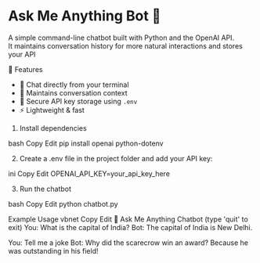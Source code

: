 # Ask Me Anything Bot 🤖

A simple command-line chatbot built with Python and the OpenAI API.  
It maintains conversation history for more natural interactions and stores your API


🚀 Features
- 💬 Chat directly from your terminal  
- 🧠 Maintains conversation context  
- 🔑 Secure API key storage using `.env`  
- ⚡ Lightweight & fast  


1. Install dependencies

bash
Copy
Edit
pip install openai python-dotenv


2. Create a .env file in the project folder and add your API key:

ini
Copy
Edit
OPENAI_API_KEY=your_api_key_here


3. Run the chatbot

bash
Copy
Edit
python chatbot.py



Example Usage
vbnet
Copy
Edit
🤖 Ask Me Anything Chatbot (type 'quit' to exit)
You: What is the capital of India?
Bot: The capital of India is New Delhi.

You: Tell me a joke
Bot: Why did the scarecrow win an award? Because he was outstanding in his field!